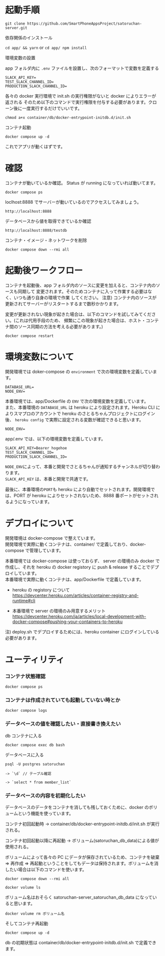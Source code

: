 # 起動手順

`git clone https://github.com/SmartPhoneAppsProject/satoruchan-server.git`

依存関係のインストール

`cd app/ && yarn` or `cd app/ npm install`

環境変数の設置

app フォルダ内に `.env` ファイルを設置し、次のフォーマットで変数を定義する

```
SLACK_API_KEY=
TEST_SLACK_CHANNEL_ID=
PRODUCTION_SLACK_CHANNEL_ID=
```

各々の docker 実行環境で init.sh の実行権限がないと docker によりエラーが返される
そのため以下のコマンドで実行権限を付与する必要があります。クローン後に一度実行するだけでいいです。

`chmod a+x container/db/docker-entrypoint-initdb.d/init.sh`

コンテナ起動

`docker compose up -d`

これでアプリが動くはずです。

# 確認

コンテナが動いているか確認。
Status が running になっていれば動いてます。

`docker compose ps`

loclhost:8888 でサーバーが動いているのでアクセスしてみましょう。

`http://localhost:8888`

データベースから値を取得できているか確認

`http://localhost:8888/testdb`

コンテナ・イメージ・ネットワークを削除

`docker compose down --rmi all`

# 起動後ワークフロー

コンテナを起動後、app フォルダ内のソースに変更を加えると、コンテナ内のソースも同期して
変更されます。そのためコンテナに入って作業する必要はなく、いつも通り自身の環境で作業
してください。
注意) コンテナ内のソースが更新されてサーバーがリスタートするまで数秒かかります。

変更が更新されない現象が起きた場合は、以下のコマンドを試してみてください。(これは代用手段のため、
頻繁にこの現象が起きた場合は、ホスト・コンテナ間のソース同期の方法を考える必要があります。)

`docker compose restart`

# 環境変数について

開発環境では doker-compose の `environment` で次の環境変数を定義しています。

```
DATABASE_URL=
NODE_ENV=
```

本番環境では、app/Dockerfile の `ENV` で次の環境変数を定義しています。<br>
また、本番環境の `DATABASE_URL` は heroku により設定されます。Heroku CLI によりスマプロのアカウントで heroku のさとるちゃんプロジェクトにログイン後、 `heroku config` で実際に設定される変数が確認できると思います。

```
NODE_ENV=
```

app/.env では、以下の環境変数を定義しています。

```
SLACK_API_KEY=Bearer hogehoe
TEST_SLACK_CHANNEL_ID=
PRODUCTION_SLACK_CHANNEL_ID=
```

`NODE_ENV`によって、本番と開発でさとるちゃんが通知するチャンネルが切り替わります。<br>
`SLACK_API_KEY` は、本番と開発で共通です。

最後に、本番環境の`PORT`も heroku により自動でセットされます。開発環境では、PORT が heroku によりセットされないため、8888 番ポートがセットされるようになっています。

# デプロイについて

開発環境は docker-compose で整えています。<br>
開発環境で実際に動くコンテナは、container/ で定義しており、docker-compose で管理しています。

本番環境では docker-compose は使っておらず、 server の環境のみ docker で作成し、それを heroku の docker registory に push & release することでデプロイしています。<br>
本番環境で実際に動くコンテナは、app/Dockerfile で定義しています。<br>

- heroku の registory について
  https://devcenter.heroku.com/articles/container-registry-and-runtime#cli

- 本番環境で server の環境のみ用意するメリット
  https://devcenter.heroku.com/ja/articles/local-development-with-docker-compose#pushing-your-containers-to-heroku

注) deploy.sh でデプロイするためには、heroku container にログインしている必要があります。

# ユーティリティ

### コンテナ状態確認

`docker compose ps`

### コンテナは作成されていても起動していない時とか

`docker compose logs`

### データベースの値を確認したい・直接書き換えたい

db コンテナに入る

`docker compose exec db bash`

データベースに入る

`psql -U postgres satoruchan`

    -> `\d` // テーブル確認

    -> `select * from member_list`

### データベースの内容を初期化したい

データベースのデータをコンテナを消しても残しておくために、docker のボリュームという機能を使っています。

コンテナ初回起動時 -> container/db/docker-entrypoint-initdb.d/init.sh が実行される。

コンテナ初回起動以降に再起動 -> ボリューム(satoruchan_db_data)による値が使用される。

ボリュームによって各々の PC にデータが保存されているため、コンテナを破棄 => 再作成 => 再起動ということをしてもデータは保持されます。ボリュームを消したい場合は以下のコマンドを使います。

`docker compose down --rmi all`

`docker volume ls`

ボリューム名はおそらく satoruchan-server_satoruchan_db_data になっていると思います。

`docker volume rm ボリューム名`

そしてコンテナ再起動

`docker compose up -d`

db の初期状態は container/db/docker-entrypoint-initdb.d/init.sh で定義できます。
